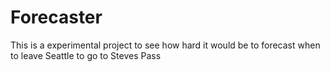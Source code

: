 # Forecaster
This is a experimental project to see how hard it would be to forecast when to leave Seattle to go to Steves Pass

